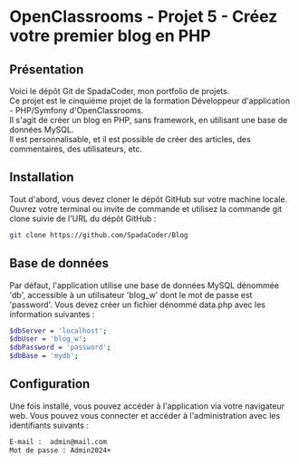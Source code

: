 # OpenClassrooms - Projet 5 - Créez votre premier blog en PHP

## Présentation
Voici le dépôt Git de SpadaCoder, mon portfolio de projets.  
Ce projet est le cinquième projet de la formation Développeur d'application - PHP/Symfony d'OpenClassrooms.  
Il s'agit de créer un blog en PHP, sans framework, en utilisant une base de données MySQL.  
Il est personnalisable, et il est possible de créer des articles, des commentaires, des utilisateurs, etc.

## Installation
Tout d'abord, vous devez cloner le dépôt GitHub sur votre machine locale.
Ouvrez votre terminal ou invite de commande et utilisez la commande git clone suivie de l'URL du dépôt GitHub :
```bash
git clone https://github.com/SpadaCoder/Blog
```

## Base de données
Par défaut, l'application utilise une base de données MySQL dénommée 'db', accessible à un utilisateur 'blog_w' dont le mot de passe est 'password'.
Vous devez créer un fichier dénommé data.php avec les information suivantes :
```bash
$dbServer = 'localhost';
$dbUser = 'blog_w';
$dbPassword = 'password';
$dbBase = 'mydb';
```

## Configuration
Une fois installé, vous pouvez accéder à l'application via votre navigateur web.
Vous pouvez vous connecter et accéder à l'administration avec les identifiants suivants :

```bash
E-mail :  admin@mail.com
Mot de passe : Admin2024+
```
